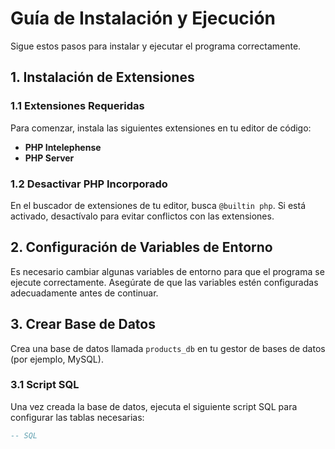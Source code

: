 # Guía de Instalación y Ejecución

Sigue estos pasos para instalar y ejecutar el programa correctamente.

## 1. Instalación de Extensiones

### 1.1 Extensiones Requeridas
Para comenzar, instala las siguientes extensiones en tu editor de código:

- **PHP Intelephense**
- **PHP Server**

### 1.2 Desactivar PHP Incorporado
En el buscador de extensiones de tu editor, busca `@builtin php`. Si está activado, desactívalo para evitar conflictos con las extensiones.

## 2. Configuración de Variables de Entorno

Es necesario cambiar algunas variables de entorno para que el programa se ejecute correctamente. Asegúrate de que las variables estén configuradas adecuadamente antes de continuar.

## 3. Crear Base de Datos

Crea una base de datos llamada `products_db` en tu gestor de bases de datos (por ejemplo, MySQL).

### 3.1 Script SQL
Una vez creada la base de datos, ejecuta el siguiente script SQL para configurar las tablas necesarias:

```sql
-- SQL
